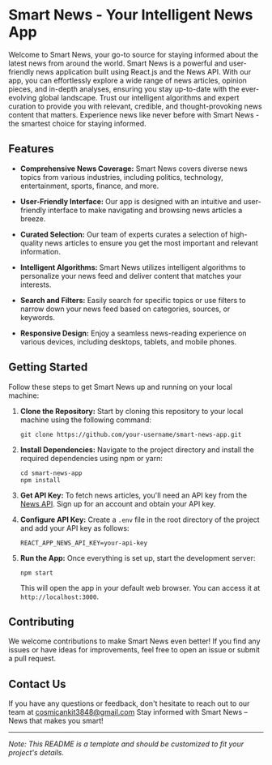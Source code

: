 # Smart News - Your Intelligent News App

Welcome to Smart News, your go-to source for staying informed about the latest news from around the world. Smart News is a powerful and user-friendly news application built using React.js and the News API. With our app, you can effortlessly explore a wide range of news articles, opinion pieces, and in-depth analyses, ensuring you stay up-to-date with the ever-evolving global landscape. Trust our intelligent algorithms and expert curation to provide you with relevant, credible, and thought-provoking news content that matters. Experience news like never before with Smart News - the smartest choice for staying informed.

## Features

- **Comprehensive News Coverage:** Smart News covers diverse news topics from various industries, including politics, technology, entertainment, sports, finance, and more.

- **User-Friendly Interface:** Our app is designed with an intuitive and user-friendly interface to make navigating and browsing news articles a breeze.

- **Curated Selection:** Our team of experts curates a selection of high-quality news articles to ensure you get the most important and relevant information.

- **Intelligent Algorithms:** Smart News utilizes intelligent algorithms to personalize your news feed and deliver content that matches your interests.

- **Search and Filters:** Easily search for specific topics or use filters to narrow down your news feed based on categories, sources, or keywords.

- **Responsive Design:** Enjoy a seamless news-reading experience on various devices, including desktops, tablets, and mobile phones.

## Getting Started

Follow these steps to get Smart News up and running on your local machine:

1. **Clone the Repository:** Start by cloning this repository to your local machine using the following command:
   
   ```
   git clone https://github.com/your-username/smart-news-app.git
   ```

2. **Install Dependencies:** Navigate to the project directory and install the required dependencies using npm or yarn:

   ```
   cd smart-news-app
   npm install
   ```

3. **Get API Key:** To fetch news articles, you'll need an API key from the [News API](https://newsapi.org/). Sign up for an account and obtain your API key.

4. **Configure API Key:** Create a `.env` file in the root directory of the project and add your API key as follows:

   ```
   REACT_APP_NEWS_API_KEY=your-api-key
   ```

5. **Run the App:** Once everything is set up, start the development server:

   ```
   npm start
   ```

   This will open the app in your default web browser. You can access it at `http://localhost:3000`.

## Contributing

We welcome contributions to make Smart News even better! If you find any issues or have ideas for improvements, feel free to open an issue or submit a pull request. 



## Contact Us

If you have any questions or feedback, don't hesitate to reach out to our team at cosmicankit3848@gmail.com
Stay informed with Smart News – News that makes you smart!

---
*Note: This README is a template and should be customized to fit your project's details.*
